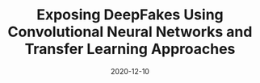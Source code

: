 ---
title: "Exposing DeepFakes Using Convolutional Neural Networks and Transfer Learning Approaches"
collection: publications
date: 2020-12-10
authors: S. Suratkar, F. Kazi, M. Sakhalkar, N. Abhyankar and M. Kshirsagar
venue: IEEE INDICON 2020
venureurl: 'https://ieeeindiacouncil.org/indicon-2-2/'
github: 'https://github.com/nikhilsab/Deepfake_Detection'
paperurl: 'https://ieeexplore.ieee.org/abstract/document/9342252'
venuetype: conference
---